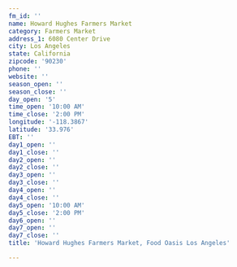 ```yaml
---
fm_id: ''
name: Howard Hughes Farmers Market
category: Farmers Market
address_1: 6080 Center Drive
city: Los Angeles
state: California
zipcode: '90230'
phone: ''
website: ''
season_open: ''
season_close: ''
day_open: '5'
time_open: '10:00 AM'
time_close: '2:00 PM'
longitude: '-118.3867'
latitude: '33.976'
EBT: ''
day1_open: ''
day1_close: ''
day2_open: ''
day2_close: ''
day3_open: ''
day3_close: ''
day4_open: ''
day4_close: ''
day5_open: '10:00 AM'
day5_close: '2:00 PM'
day6_open: ''
day7_open: ''
day7_close: ''
title: 'Howard Hughes Farmers Market, Food Oasis Los Angeles'

---
```

